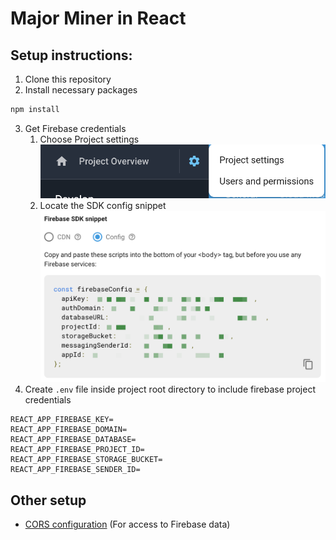 # Major Miner in React

## Setup instructions:
1. Clone this repository
2. Install necessary packages
```bash
npm install
```
3. Get Firebase credentials
    1. Choose Project settings
    ![project-setting](images/project-setting.png)
    2. Locate the SDK config snippet
    ![config-snippet](images/config-snippet.png)
4. Create `.env` file inside project root directory to include firebase project credentials
```
REACT_APP_FIREBASE_KEY=
REACT_APP_FIREBASE_DOMAIN=
REACT_APP_FIREBASE_DATABASE=
REACT_APP_FIREBASE_PROJECT_ID=
REACT_APP_FIREBASE_STORAGE_BUCKET=
REACT_APP_FIREBASE_SENDER_ID=
```

## Other setup
- [CORS configuration](https://firebase.google.com/docs/storage/web/download-files#cors_configuration) (For access to Firebase data)